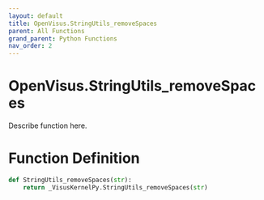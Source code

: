 ```yaml
---
layout: default
title: OpenVisus.StringUtils_removeSpaces
parent: All Functions
grand_parent: Python Functions
nav_order: 2
---
```


# OpenVisus.StringUtils_removeSpaces

Describe function here.

# Function Definition

```python
def StringUtils_removeSpaces(str):
    return _VisusKernelPy.StringUtils_removeSpaces(str)
```